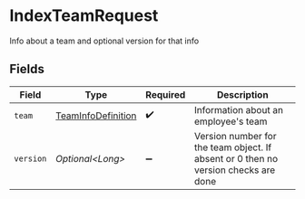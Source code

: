 # IndexTeamRequest

Info about a team and optional version for that info


## Fields

| Field                                                                              | Type                                                                               | Required                                                                           | Description                                                                        |
| ---------------------------------------------------------------------------------- | ---------------------------------------------------------------------------------- | ---------------------------------------------------------------------------------- | ---------------------------------------------------------------------------------- |
| `team`                                                                             | [TeamInfoDefinition](../../models/components/TeamInfoDefinition.md)                | :heavy_check_mark:                                                                 | Information about an employee's team                                               |
| `version`                                                                          | *Optional\<Long>*                                                                  | :heavy_minus_sign:                                                                 | Version number for the team object. If absent or 0 then no version checks are done |